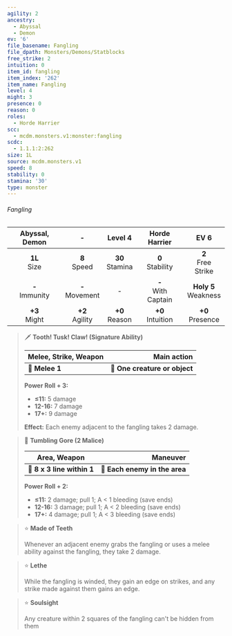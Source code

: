 ```yaml
---
agility: 2
ancestry:
  - Abyssal
  - Demon
ev: '6'
file_basename: Fangling
file_dpath: Monsters/Demons/Statblocks
free_strike: 2
intuition: 0
item_id: fangling
item_index: '262'
item_name: Fangling
level: 4
might: 3
presence: 0
reason: 0
roles:
  - Horde Harrier
scc:
  - mcdm.monsters.v1:monster:fangling
scdc:
  - 1.1.1:2:262
size: 1L
source: mcdm.monsters.v1
speed: 8
stability: 0
stamina: '30'
type: monster
---
```


###### Fangling

|   Abyssal, Demon    |          -          |       Level 4       |      Horde Harrier      |           EV 6           |
| :-----------------: | :-----------------: | :-----------------: | :---------------------: | :----------------------: |
|  **1L**<br/> Size   |  **8**<br/> Speed   | **30**<br/> Stamina |  **0**<br/> Stability   |  **2**<br/> Free Strike  |
| **-**<br/> Immunity | **-**<br/> Movement |          -          | **-**<br/> With Captain | **Holy 5**<br/> Weakness |
|  **+3**<br/> Might  | **+2**<br/> Agility | **+0**<br/> Reason  |  **+0**<br/> Intuition  |   **+0**<br/> Presence   |

<!-- -->
> 🗡 **Tooth! Tusk! Claw! (Signature Ability)**
>
> | **Melee, Strike, Weapon** |               **Main action** |
> | ------------------------- | ----------------------------: |
> | **📏 Melee 1**            | **🎯 One creature or object** |
>
> **Power Roll + 3:**
>
> - **≤11:** 5 damage
> - **12-16:** 7 damage
> - **17+:** 9 damage
>
> **Effect:** Each enemy adjacent to the fangling takes 2 damage.

<!-- -->
> 🔳 **Tumbling Gore (2 Malice)**
>
> | **Area, Weapon**           |                  **Maneuver** |
> | -------------------------- | ----------------------------: |
> | **📏 8 x 3 line within 1** | **🎯 Each enemy in the area** |
>
> **Power Roll + 2:**
>
> - **≤11:** 2 damage; pull 1; A < 1 bleeding (save ends)
> - **12-16:** 3 damage; pull 1; A < 2 bleeding (save ends)
> - **17+:** 4 damage; pull 1; A < 3 bleeding (save ends)

<!-- -->
> ⭐️ **Made of Teeth**
>
> Whenever an adjacent enemy grabs the fangling or uses a melee ability against the fangling, they take 2 damage.

<!-- -->
> ⭐️ **Lethe**
>
> While the fangling is winded, they gain an edge on strikes, and any strike made against them gains an edge.

<!-- -->
> ⭐️ **Soulsight**
>
> Any creature within 2 squares of the fangling can't be hidden from them

